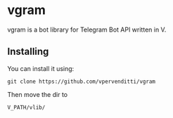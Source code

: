 # vgram  

vgram is a bot library for Telegram Bot API written in V.   
## Installing
You can install it using:  
```
git clone https://github.com/vpervenditti/vgram
```
Then move the dir to 
```
V_PATH/vlib/
```
